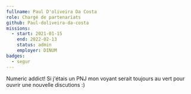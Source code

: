 ```yaml
---
fullname: Paul D'oliveira Da Costa
role: Chargé de partenariats
github: Paul-doliveira-da-costa
missions:
  - start: 2021-01-15
    end: 2022-02-13
    status: admin
    employer: DINUM
badges:
  - segur
---
```


Numeric addict! Si j'étais un PNJ mon voyant serait toujours au vert pour ouvrir une nouvelle discutions :)
